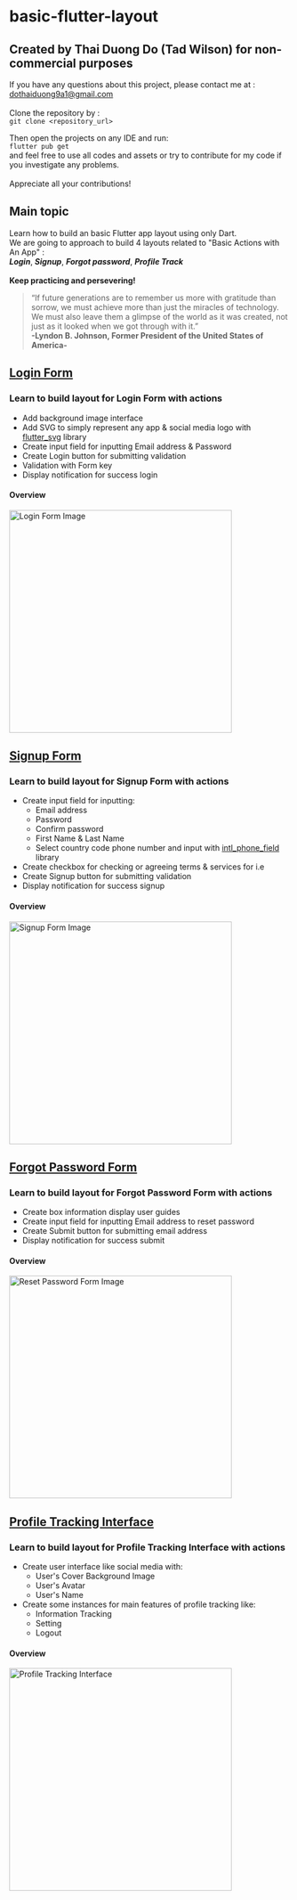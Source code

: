 # basic-flutter-layout
## Created by Thai Duong Do (Tad Wilson) for non-commercial purposes

If you have any questions about this project, please contact me at : dothaiduong9a1@gmail.com \
\
Clone the repository by : \
`git clone <repository_url>`

Then open the projects on any IDE and run: \
`flutter pub get` \
and feel free to use all codes and assets or try to contribute for my code if you investigate any problems. \
\
Appreciate all your contributions!

## Main topic ##
Learn how to build an basic Flutter app layout using only Dart.\
We are going to approach to build 4 layouts related to "Basic Actions with An App" : \
**_Login_**, **_Signup_**, **_Forgot password_**, **_Profile Track_** \
\
**Keep practicing and persevering!**
> “If future generations are to remember us more with gratitude than sorrow, we must achieve more than just the miracles of technology. We must also leave them a glimpse of the world as it was created, not just as it looked when we got through with it.” \
**-Lyndon B. Johnson, Former President of the United States of America-**
## [Login Form](https://github.com/tduongtad1304/basic-flutter-layout/tree/main/flutter-layout/loginscreen)
### Learn to build layout for Login Form with actions ###
- Add background image interface
- Add SVG to simply represent any app & social media logo with [flutter_svg](https://pub.dev/packages/flutter_svg) library 
- Create input field for inputting Email address & Password
- Create Login button for submitting validation 
- Validation with Form key
- Display notification for success login
#### Overview ####
<img src="https://f5-zpcloud.zdn.vn/8831708980557336404/1621d714d4151e4b4704.jpg" alt="Login Form Image" width="400" /> 

## [Signup Form](https://github.com/tduongtad1304/basic-flutter-layout/tree/main/flutter-layout/signupscreen)
### Learn to build layout for Signup Form with actions ###
- Create input field for inputting:
  - Email address
  - Password
  - Confirm password
  - First Name & Last Name
  - Select country code phone number and input with [intl_phone_field](https://pub.dev/packages/intl_phone_field) library 
- Create checkbox for checking or agreeing terms & services for i.e
- Create Signup button for submitting validation
- Display notification for success signup
#### Overview ####
<img src="https://f4-zpcloud.zdn.vn/2049651399751461322/d945850f860e4c50151f.jpg" alt="Signup Form Image" width="400" /> 

## [Forgot Password Form](https://github.com/tduongtad1304/basic-flutter-layout/tree/main/flutter-layout/forgot_password)
### Learn to build layout for Forgot Password Form with actions ###
- Create box information display user guides 
- Create input field for inputting Email address to reset password
- Create Submit button for submitting email address
- Display notification for success submit
#### Overview ####
<img src="https://f5-zpcloud.zdn.vn/2956927641784141479/5ec065816680acdef591.jpg" alt="Reset Password Form Image" width="400" />

## [Profile Tracking Interface](https://github.com/tduongtad1304/basic-flutter-layout/tree/main/flutter-layout/profilescreen)
### Learn to build layout for Profile Tracking Interface with actions ###
- Create user interface like social media with:
  - User's Cover Background Image
  - User's Avatar
  - User's Name
- Create some instances for main features of profile tracking like:
  - Information Tracking
  - Setting
  - Logout
#### Overview ####
<img src="https://f5-zpcloud.zdn.vn/7422304852504929546/bc7ef776280ce252bb1d.jpg" alt="Profile Tracking Interface" width="400" />

